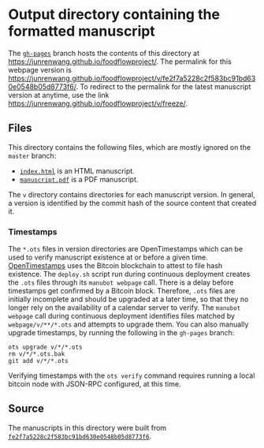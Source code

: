 # Output directory containing the formatted manuscript

The [`gh-pages`](https://github.com/junrenwang/foodflowproject/tree/gh-pages) branch hosts the contents of this directory at <https://junrenwang.github.io/foodflowproject/>.
The permalink for this webpage version is <https://junrenwang.github.io/foodflowproject/v/fe2f7a5228c2f583bc91bd630e0548b05d8773f6/>.
To redirect to the permalink for the latest manuscript version at anytime, use the link <https://junrenwang.github.io/foodflowproject/v/freeze/>.

## Files

This directory contains the following files, which are mostly ignored on the `master` branch:

+ [`index.html`](index.html) is an HTML manuscript.
+ [`manuscript.pdf`](manuscript.pdf) is a PDF manuscript.

The `v` directory contains directories for each manuscript version.
In general, a version is identified by the commit hash of the source content that created it.

### Timestamps

The `*.ots` files in version directories are OpenTimestamps which can be used to verify manuscript existence at or before a given time.
[OpenTimestamps](https://opentimestamps.org/) uses the Bitcoin blockchain to attest to file hash existence.
The `deploy.sh` script run during continuous deployment creates the `.ots` files through its `manubot webpage` call.
There is a delay before timestamps get confirmed by a Bitcoin block.
Therefore, `.ots` files are initially incomplete and should be upgraded at a later time, so that they no longer rely on the availability of a calendar server to verify.
The `manubot webpage` call during continuous deployment identifies files matched by `webpage/v/**/*.ots` and attempts to upgrade them.
You can also manually upgrade timestamps, by running the following in the `gh-pages` branch:

```shell
ots upgrade v/*/*.ots
rm v/*/*.ots.bak
git add v/*/*.ots
```

Verifying timestamps with the `ots verify` command requires running a local bitcoin node with JSON-RPC configured, at this time.

## Source

The manuscripts in this directory were built from
[`fe2f7a5228c2f583bc91bd630e0548b05d8773f6`](https://github.com/junrenwang/foodflowproject/commit/fe2f7a5228c2f583bc91bd630e0548b05d8773f6).
